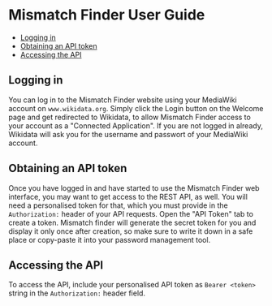# Mismatch Finder User Guide

<!-- START doctoc generated TOC please keep comment here to allow auto update -->
<!-- DON'T EDIT THIS SECTION, INSTEAD RE-RUN doctoc TO UPDATE -->

- [Logging in](#login)
- [Obtaining an API token](#apiToken)
- [Accessing the API](#apiAccess)

<!-- END doctoc generated TOC please keep comment here to allow auto update -->

## Logging in <a id="login"></a>

You can log in to the Mismatch Finder website using your MediaWiki account on `www.wikidata.org`. Simply click the Login button on the Welcome page and get redirected to Wikidata, to allow Mismatch Finder access to your account as a "Connected Application". If you are not logged in already, Wikidata will ask you for the username and passwort of your MediaWiki account.

## Obtaining an API token <a id="apiToken"></a>

Once you have logged in and have started to use the Mismatch Finder web interface, you may want to get access to the REST API, as well. You will need a personalised token for that, which you must provide in the `Authorization:` header of your API requests. Open the "API Token" tab to create a token. Mismatch finder will generate the secret token for you and display it only once after creation, so make sure to write it down in a safe place or copy-paste it into your password management tool.

## Accessing the API <a id="apiAccess"></a>

To access the API, include your personalised API token as `Bearer <token>` string in the `Authorization:` header field.
